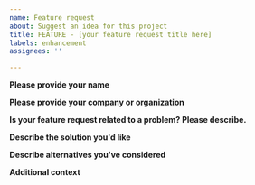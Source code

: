 ```yaml
---
name: Feature request
about: Suggest an idea for this project
title: FEATURE - [your feature request title here]
labels: enhancement
assignees: ''

---
```


**Please provide your name**

**Please provide your company or organization**

**Is your feature request related to a problem? Please describe.**
<!--- A clear and concise description of what the problem is. Ex. I'm always frustrated when [...] --> 

**Describe the solution you'd like**
<!--- A clear and concise description of what you want to happen. --> 

**Describe alternatives you've considered**
<!--- A clear and concise description of any alternative solutions or features you've considered. --> 

**Additional context**
<!--- Add any other context or screenshots about the feature request here. --> 